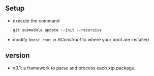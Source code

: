## Setup ##
- execute the command

  ```
  git submodule update --init --recursive
  ```
- modify `boost_root` in *SConstruct* to where your boot are installed

## version
- v0.1: a framework to parse and process each xtp package.
